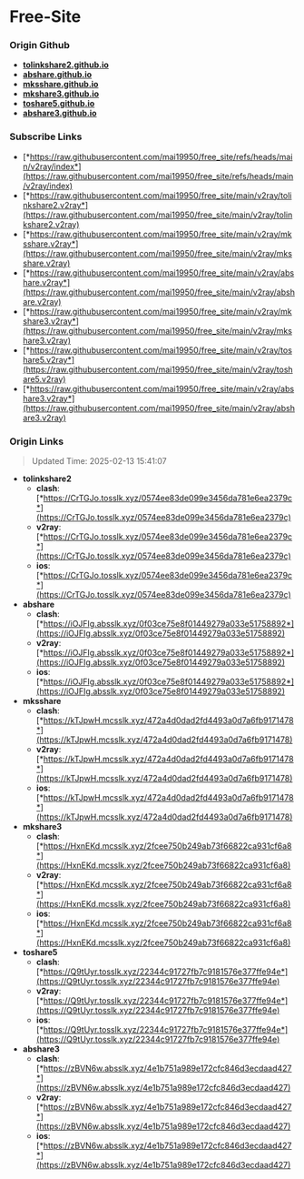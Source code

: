 # Free-Site

### Origin Github

- [**tolinkshare2.github.io**](https://github.com/tolinkshare2/tolinkshare2.github.io)
- [**abshare.github.io**](https://github.com/abshare/abshare.github.io)
- [**mksshare.github.io**](https://github.com/mksshare/mksshare.github.io)
- [**mkshare3.github.io**](https://github.com/mkshare3/mkshare3.github.io)
- [**toshare5.github.io**](https://github.com/toshare5/toshare5.github.io)
- [**abshare3.github.io**](https://github.com/abshare3/abshare3.github.io)

### Subscribe Links

- [*https://raw.githubusercontent.com/mai19950/free_site/refs/heads/main/v2ray/index*](https://raw.githubusercontent.com/mai19950/free_site/refs/heads/main/v2ray/index)
- [*https://raw.githubusercontent.com/mai19950/free_site/main/v2ray/tolinkshare2.v2ray*](https://raw.githubusercontent.com/mai19950/free_site/main/v2ray/tolinkshare2.v2ray)
- [*https://raw.githubusercontent.com/mai19950/free_site/main/v2ray/mksshare.v2ray*](https://raw.githubusercontent.com/mai19950/free_site/main/v2ray/mksshare.v2ray)
- [*https://raw.githubusercontent.com/mai19950/free_site/main/v2ray/abshare.v2ray*](https://raw.githubusercontent.com/mai19950/free_site/main/v2ray/abshare.v2ray)
- [*https://raw.githubusercontent.com/mai19950/free_site/main/v2ray/mkshare3.v2ray*](https://raw.githubusercontent.com/mai19950/free_site/main/v2ray/mkshare3.v2ray)
- [*https://raw.githubusercontent.com/mai19950/free_site/main/v2ray/toshare5.v2ray*](https://raw.githubusercontent.com/mai19950/free_site/main/v2ray/toshare5.v2ray)
- [*https://raw.githubusercontent.com/mai19950/free_site/main/v2ray/abshare3.v2ray*](https://raw.githubusercontent.com/mai19950/free_site/main/v2ray/abshare3.v2ray)

### Origin Links

> Updated Time: 2025-02-13 15:41:07

- **tolinkshare2**
  - **clash**: [*https://CrTGJo.tosslk.xyz/0574ee83de099e3456da781e6ea2379c*](https://CrTGJo.tosslk.xyz/0574ee83de099e3456da781e6ea2379c)
  - **v2ray**: [*https://CrTGJo.tosslk.xyz/0574ee83de099e3456da781e6ea2379c*](https://CrTGJo.tosslk.xyz/0574ee83de099e3456da781e6ea2379c)
  - **ios**: [*https://CrTGJo.tosslk.xyz/0574ee83de099e3456da781e6ea2379c*](https://CrTGJo.tosslk.xyz/0574ee83de099e3456da781e6ea2379c)
- **abshare**
  - **clash**: [*https://iOJFIg.absslk.xyz/0f03ce75e8f01449279a033e51758892*](https://iOJFIg.absslk.xyz/0f03ce75e8f01449279a033e51758892)
  - **v2ray**: [*https://iOJFIg.absslk.xyz/0f03ce75e8f01449279a033e51758892*](https://iOJFIg.absslk.xyz/0f03ce75e8f01449279a033e51758892)
  - **ios**: [*https://iOJFIg.absslk.xyz/0f03ce75e8f01449279a033e51758892*](https://iOJFIg.absslk.xyz/0f03ce75e8f01449279a033e51758892)
- **mksshare**
  - **clash**: [*https://kTJpwH.mcsslk.xyz/472a4d0dad2fd4493a0d7a6fb9171478*](https://kTJpwH.mcsslk.xyz/472a4d0dad2fd4493a0d7a6fb9171478)
  - **v2ray**: [*https://kTJpwH.mcsslk.xyz/472a4d0dad2fd4493a0d7a6fb9171478*](https://kTJpwH.mcsslk.xyz/472a4d0dad2fd4493a0d7a6fb9171478)
  - **ios**: [*https://kTJpwH.mcsslk.xyz/472a4d0dad2fd4493a0d7a6fb9171478*](https://kTJpwH.mcsslk.xyz/472a4d0dad2fd4493a0d7a6fb9171478)
- **mkshare3**
  - **clash**: [*https://HxnEKd.mcsslk.xyz/2fcee750b249ab73f66822ca931cf6a8*](https://HxnEKd.mcsslk.xyz/2fcee750b249ab73f66822ca931cf6a8)
  - **v2ray**: [*https://HxnEKd.mcsslk.xyz/2fcee750b249ab73f66822ca931cf6a8*](https://HxnEKd.mcsslk.xyz/2fcee750b249ab73f66822ca931cf6a8)
  - **ios**: [*https://HxnEKd.mcsslk.xyz/2fcee750b249ab73f66822ca931cf6a8*](https://HxnEKd.mcsslk.xyz/2fcee750b249ab73f66822ca931cf6a8)
- **toshare5**
  - **clash**: [*https://Q9tUyr.tosslk.xyz/22344c91727fb7c9181576e377ffe94e*](https://Q9tUyr.tosslk.xyz/22344c91727fb7c9181576e377ffe94e)
  - **v2ray**: [*https://Q9tUyr.tosslk.xyz/22344c91727fb7c9181576e377ffe94e*](https://Q9tUyr.tosslk.xyz/22344c91727fb7c9181576e377ffe94e)
  - **ios**: [*https://Q9tUyr.tosslk.xyz/22344c91727fb7c9181576e377ffe94e*](https://Q9tUyr.tosslk.xyz/22344c91727fb7c9181576e377ffe94e)
- **abshare3**
  - **clash**: [*https://zBVN6w.absslk.xyz/4e1b751a989e172cfc846d3ecdaad427*](https://zBVN6w.absslk.xyz/4e1b751a989e172cfc846d3ecdaad427)
  - **v2ray**: [*https://zBVN6w.absslk.xyz/4e1b751a989e172cfc846d3ecdaad427*](https://zBVN6w.absslk.xyz/4e1b751a989e172cfc846d3ecdaad427)
  - **ios**: [*https://zBVN6w.absslk.xyz/4e1b751a989e172cfc846d3ecdaad427*](https://zBVN6w.absslk.xyz/4e1b751a989e172cfc846d3ecdaad427)
